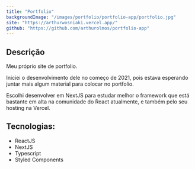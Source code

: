 ```yaml
---
title: "Portfolio"
backgroundImage: "/images/portfolio/portfolio-app/portfolio.jpg"
site: "https://arthurwosniaki.vercel.app/"
github: "https://github.com/arthurolmos/portfolio-app"
---
```


## Descrição

Meu próprio site de portfolio.

Iniciei o desenvolvimento dele no começo de 2021, pois estava esperando juntar mais algum material para colocar no
portfolio.

Escolhi desenvolver em NextJS para estudar melhor o framework que está bastante em alta na comunidade do React atualmente, e também pelo seu hosting na Vercel.

## Tecnologias:

- ReactJS
- NextJS
- Typescript
- Styled Components
